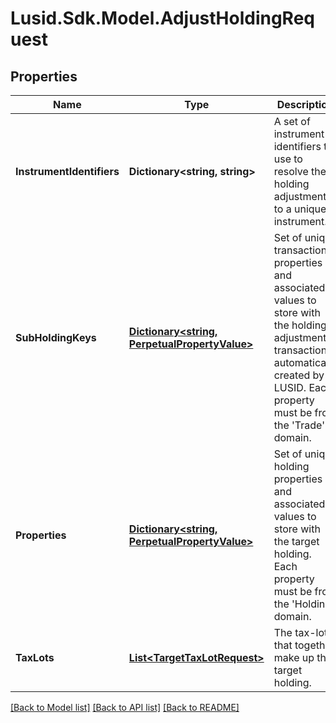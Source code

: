 
# Lusid.Sdk.Model.AdjustHoldingRequest

## Properties

Name | Type | Description | Notes
------------ | ------------- | ------------- | -------------
**InstrumentIdentifiers** | **Dictionary&lt;string, string&gt;** | A set of instrument identifiers to use to resolve the holding adjustment to a unique instrument. | 
**SubHoldingKeys** | [**Dictionary&lt;string, PerpetualPropertyValue&gt;**](PerpetualPropertyValue.md) | Set of unique transaction properties and associated values to store with the holding adjustment transaction automatically created by LUSID. Each property must be from the &#39;Trade&#39; domain. | [optional] 
**Properties** | [**Dictionary&lt;string, PerpetualPropertyValue&gt;**](PerpetualPropertyValue.md) | Set of unique holding properties and associated values to store with the target holding. Each property must be from the &#39;Holding&#39; domain. | [optional] 
**TaxLots** | [**List&lt;TargetTaxLotRequest&gt;**](TargetTaxLotRequest.md) | The tax-lots that together make up the target holding. | 

[[Back to Model list]](../README.md#documentation-for-models)
[[Back to API list]](../README.md#documentation-for-api-endpoints)
[[Back to README]](../README.md)

